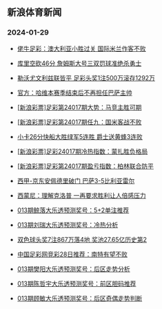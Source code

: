 ## 新浪体育新闻 
### 2024-01-29

+ [佬牛足彩：澳大利亚小胜过关 国际米兰作客不败](https://sports.sina.com.cn/l/2024-01-28/doc-inaezuti5480958.shtml)

+ [库里空砍46分 詹姆斯大号三双罚球准绝杀勇士](https://sports.sina.com.cn/basketball/nba/2024-01-28/doc-inaezyzf5388909.shtml)

+ [勒沃尤文利兹联皆平 足彩头奖1注500万滚存1292万](https://sports.sina.com.cn/l/2024-01-28/doc-inaezqmm5604971.shtml)

+ [官方：哈维本赛季结束后不再担任巴萨主帅](https://sports.sina.com.cn/g/laliga/2024-01-28/doc-inaezutm2259386.shtml)

+ [[新浪彩票]足彩第24017期大势：马竞主胜可期](https://sports.sina.com.cn/l/2024-01-28/doc-inaezqmp2382294.shtml)

+ [[新浪彩票]足彩第24017期任九：国米客战不败](https://sports.sina.com.cn/l/2024-01-28/doc-inaezqmk2727340.shtml)

+ [小卡26分快船大胜绿军5连胜 爵士送黄蜂3连败](https://sports.sina.com.cn/basketball/nba/2024-01-28/doc-inaezuti5494664.shtml)

+ [[新浪彩票]足彩24017期冷热指数：蒙扎胜负格局](https://sports.sina.com.cn/l/2024-01-28/doc-inaezqmp2382813.shtml)

+ [[新浪彩票]足彩第24017期盈亏指数：柏林联合防平](https://sports.sina.com.cn/l/2024-01-28/doc-inaezqmf8170172.shtml)

+ [西甲-京东安佩德里破门 巴萨3-5比利亚雷尔](https://sports.sina.com.cn/g/laliga/2024-01-28/doc-inaezutc8046361.shtml)

+ [西蒙尼：理解克洛普 一再要求胜利让人倍感压力](https://sports.sina.com.cn/g/2024-01-28/doc-inaezcvr5835301.shtml)

+ [013期鲸落大乐透预测奖号：5+2单注推荐](https://sports.sina.com.cn/l/2024-01-28/doc-inafamrh9383186.shtml)

+ [013期刘瑞大乐透预测奖号：冷热分析](https://sports.sina.com.cn/l/2024-01-28/doc-inafamqz5148106.shtml)

+ [双色球头奖7注867万落4地 奖池27.65亿历史第2](https://sports.sina.com.cn/l/2024-01-28/doc-inafawfe2054749.shtml)

+ [中国足彩网竞彩28日推荐：南特有望不败](https://sports.sina.com.cn/l/2024-01-28/doc-inaezyzk5054347.shtml)

+ [013期樊阳大乐透预测奖号：后区走势分析](https://sports.sina.com.cn/l/2024-01-28/doc-inafamrc1924806.shtml)

+ [013期陈哲宇大乐透预测奖号：前区胆码推荐](https://sports.sina.com.cn/l/2024-01-28/doc-inafamrh9383301.shtml)

+ [013期顾敏大乐透预测奖号：后区奇偶走势判断](https://sports.sina.com.cn/l/2024-01-28/doc-inafamrc1924880.shtml)

